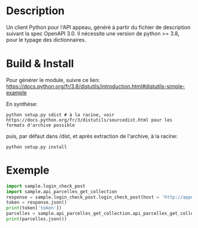 

# Description

Un client Python pour l'API appeau, généré à partir du fichier de description suivant la spec OpenAPI 3.0.
Il nécessite une version de python >= 3.8, pour le typage des dictionnaires.

# Build & Install

Pour générer le module, suivre ce lien: https://docs.python.org/fr/3.8/distutils/introduction.html#distutils-simple-example

En synthèse:
```shell
python setup.py sdist # à la racine, voir https://docs.python.org/fr/3/distutils/sourcedist.html pour les formats d'archive possible
```
puis, par défaut dans /dist, et après extraction de l'archive, à la racine:
```shell
python setup.py install
```
# Exemple

```python
import sample.login_check_post
import sample.api_parcelles_get_collection
response = sample.login_check_post.login_check_post(host = 'http://appeau.api.vignevin-epicure.com', body_parameters = {"username": 'vitisexplorer',"password": 'Ajfkmdkp34'})
token = response.json()
print(token['token'])
parcelles = sample.api_parcelles_get_collection.api_parcelles_get_collection('http://appeau.api.vignevin-epicure.com', headers = {"Authorization": "Bearer " + token['token']})
print(parcelles.json())
```
